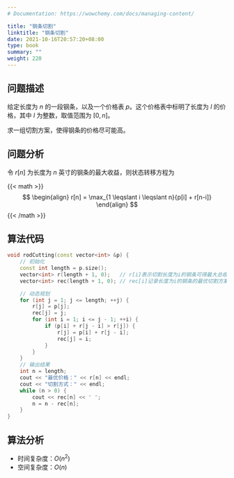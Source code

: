 ```yaml
---
# Documentation: https://wowchemy.com/docs/managing-content/

title: "钢条切割"
linktitle: "钢条切割"
date: 2021-10-16T20:57:20+08:00
type: book
summary: ""
weight: 220
---
```


<!--more-->

## 问题描述

给定长度为 $n$ 的一段钢条，以及一个价格表 $p$。这个价格表中标明了长度为 $l$ 的价格，其中 $l$ 为整数，取值范围为 $[0,n]$。

求一组切割方案，使得钢条的价格尽可能高。

## 问题分析

令 $r[n]$ 为长度为 $n$ 英寸的钢条的最大收益，则状态转移方程为

{{< math >}}
$$
\begin{align}
r[n] = \max_{1 \leqslant i \leqslant n}{p[i] + r[n-i]}
\end{align}
$$
{{< /math >}}

## 算法代码

```cpp
void rodCutting(const vector<int> &p) {
    // 初始化
    const int length = p.size();
    vector<int> r(length + 1, 0);   // r[i]表示切割长度为i的钢条可得最大总收益
    vector<int> rec(length + 1, 0); // rec[i]记录长度为i的钢条的最优切割方案

    // 动态规划
    for (int j = 1; j <= length; ++j) {
        r[j] = p[j];
        rec[j] = j;
        for (int i = 1; i <= j - 1; ++i) {
            if (p[i] + r[j - i] > r[j]) {
                r[j] = p[i] + r[j - i];
                rec[j] = i;
            }
        }
    }
    // 输出结果
    int n = length;
    cout << "最优价格：" << r[n] << endl;
    cout << "切割方式：" << endl;
    while (n > 0) {
        cout << rec[n] << ' ';
        n = n - rec[n];
    }
}
```

## 算法分析

- 时间复杂度：$O(n^2)$
- 空间复杂度：$O(n)$